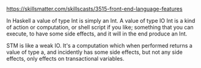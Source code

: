 https://skillsmatter.com/skillscasts/3515-front-end-language-features

In Haskell a value of type Int is simply an Int. A value of type IO Int is a
kind of action or computation, or shell script if you like; something that you
can execute, to have some side effects, and it will in the end produce an Int.

STM is like a weak IO. It's a computation which when performed returns a value
of type a, and incidently has some side effects, but not any side effects, only
effects on transactional variables.

